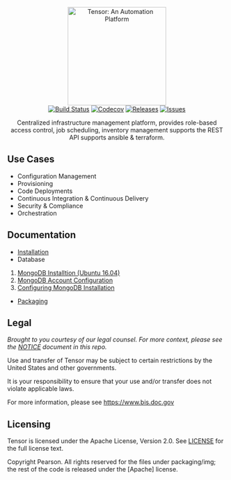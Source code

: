<p align="center">
  <img src="https://raw.githubusercontent.com/pearsonappeng/img/master/logo-tensor.png" alt="Tensor: An Automation Platform" width="226">
  <br>
  <a href="https://travis-ci.com/pearsonappeng/tensor"><img src="https://travis-ci.com/pearsonappeng/tensor.svg?token=dGxXpuzeysEVsPzyCZzk&branch=master" alt="Build Status"></a>
  <a href="https://codecov.io/gh/pearsonappeng/tensor"><img src="https://codecov.io/gh/pearsonappeng/tensor/branch/master/graph/badge.svg?token=EaMChWx6yl" alt="Codecov"></a>
  <a href="https://github.com/pearsonappeng/tensor/releases/latest"><img src="https://img.shields.io/github/release/pearsonappeng/tensor.svg" alt="Releases"></a>
  <a href="https://github.com/pearsonappeng/tensor/releases/latest"><img src="https://img.shields.io/github/issues/pearsonappeng/tensor.svg" alt="Issues"></a>
</p>
<p align="center">Centralized infrastructure management platform, provides role-based access control, job scheduling, inventory management supports the REST API supports ansible & terraform.</p>

Use Cases
------------

- Configuration Management
- Provisioning
- Code Deployments
- Continuous Integration & Continuous Delivery
- Security & Compliance
- Orchestration

Documentation
--------------

- [Installation](https://github.com/pearsonappeng/tensor/wiki/Installation)
- Database
 1. [MongoDB Installtion (Ubuntu 16.04)](https://github.com/pearsonappeng/tensor/wiki/MongoDB-Ubuntu-16.04-Installtion)
 2. [MongoDB Account Configuration](https://github.com/pearsonappeng/tensor/wiki/MongoDB-Accounts-Configuration)
 3. [Configuring MongoDB Installation](https://github.com/pearsonappeng/tensor/wiki/Configuring-MongoDB-Installation)
- [Packaging](https://github.com/pearsonappeng/tensor/wiki/Packaging)


Legal
------

*Brought to you courtesy of our legal counsel. For more context,
please see the [NOTICE](https://github.com/pearsonappeng/tensor/blob/master/NOTICE) document in this repo.*

Use and transfer of Tensor may be subject to certain restrictions by the
United States and other governments.

It is your responsibility to ensure that your use and/or transfer does not
violate applicable laws.

For more information, please see https://www.bis.doc.gov

Licensing
---------

Tensor is licensed under the Apache License, Version 2.0. See
[LICENSE](https://github.com/pearsonappeng/tensor/blob/master/LICENSE) for the full
license text.

Copyright Pearson. All rights reserved for the files under packaging/img; the rest of the code is released under the [Apache] license.